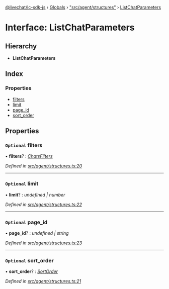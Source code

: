 [@livechat/lc-sdk-js](../README.md) › [Globals](../globals.md) › ["src/agent/structures"](../modules/_src_agent_structures_.md) › [ListChatParameters](_src_agent_structures_.listchatparameters.md)

# Interface: ListChatParameters

## Hierarchy

* **ListChatParameters**

## Index

### Properties

* [filters](_src_agent_structures_.listchatparameters.md#optional-filters)
* [limit](_src_agent_structures_.listchatparameters.md#optional-limit)
* [page_id](_src_agent_structures_.listchatparameters.md#optional-page_id)
* [sort_order](_src_agent_structures_.listchatparameters.md#optional-sort_order)

## Properties

### `Optional` filters

• **filters**? : *[ChatsFilters](_src_agent_structures_.chatsfilters.md)*

*Defined in [src/agent/structures.ts:20](https://github.com/livechat/lc-sdk-js/blob/04572ce/src/agent/structures.ts#L20)*

___

### `Optional` limit

• **limit**? : *undefined | number*

*Defined in [src/agent/structures.ts:22](https://github.com/livechat/lc-sdk-js/blob/04572ce/src/agent/structures.ts#L22)*

___

### `Optional` page_id

• **page_id**? : *undefined | string*

*Defined in [src/agent/structures.ts:23](https://github.com/livechat/lc-sdk-js/blob/04572ce/src/agent/structures.ts#L23)*

___

### `Optional` sort_order

• **sort_order**? : *[SortOrder](../enums/_src_objects_index_.sortorder.md)*

*Defined in [src/agent/structures.ts:21](https://github.com/livechat/lc-sdk-js/blob/04572ce/src/agent/structures.ts#L21)*
